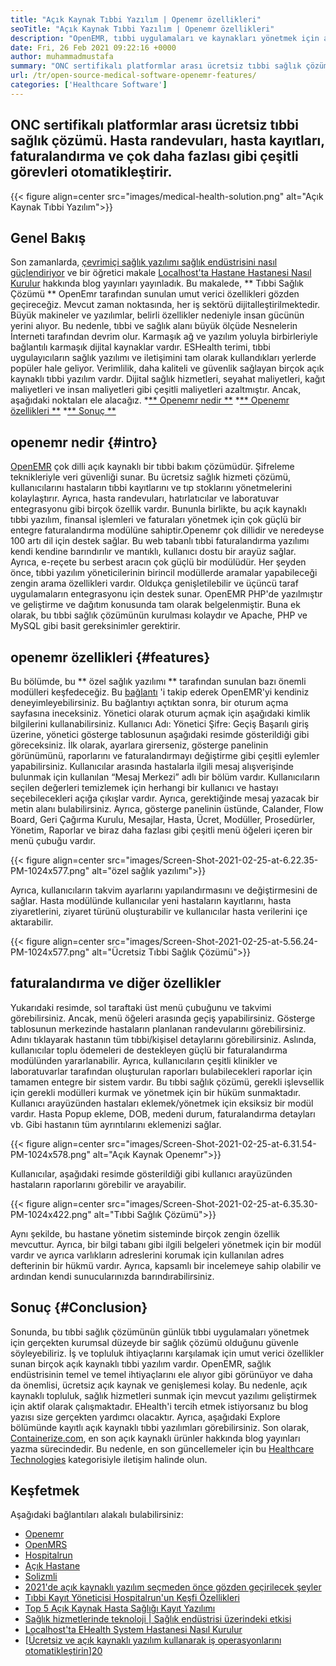 ```yaml
---
title: "Açık Kaynak Tıbbi Yazılım | Openemr özellikleri" 
seoTitle: "Açık Kaynak Tıbbi Yazılım | Openemr özellikleri" 
description: "OpenEMR, tıbbi uygulamaları ve kaynakları yönetmek için açık kaynaklı bir tıbbi yazılımdır. Önemli özellikleri hakkında bilgi edinmek için bu blog gönderisini inceleyin." 
date: Fri, 26 Feb 2021 09:22:16 +0000
author: muhammadmustafa
summary: "ONC sertifikalı platformlar arası ücretsiz tıbbi sağlık çözümü. Hasta randevuları, hasta kayıtları, faturalandırma ve çok daha fazlası gibi çeşitli görevleri otomatikleştirir." 
url: /tr/open-source-medical-software-openemr-features/
categories: ['Healthcare Software']
---
```


## ONC sertifikalı platformlar arası ücretsiz tıbbi sağlık çözümü. Hasta randevuları, hasta kayıtları, faturalandırma ve çok daha fazlası gibi çeşitli görevleri otomatikleştirir.

{{< figure align=center src="images/medical-health-solution.png" alt="Açık Kaynak Tıbbi Yazılım">}}


## Genel Bakış
Son zamanlarda, [çevrimiçi sağlık yazılımı sağlık endüstrisini nasıl güçlendiriyor][1] ve bir öğretici makale [Localhost'ta Hastane Hastanesi Nasıl Kurulur][2] hakkında blog yayınları yayınladık. Bu makalede, ** Tıbbi Sağlık Çözümü ** OpenEmr tarafından sunulan umut verici özellikleri gözden geçireceğiz. Mevcut zaman noktasında, her iş sektörü dijitalleştirilmektedir. Büyük makineler ve yazılımlar, belirli özellikler nedeniyle insan gücünün yerini alıyor. Bu nedenle, tıbbi ve sağlık alanı büyük ölçüde Nesnelerin İnterneti tarafından devrim olur. Karmaşık ağ ve yazılım yoluyla birbirleriyle bağlantılı karmaşık dijital kaynaklar vardır. ESHealth terimi, tıbbi uygulayıcıların sağlık yazılımı ve iletişimini tam olarak kullandıkları yerlerde popüler hale geliyor.
Verimlilik, daha kaliteli ve güvenlik sağlayan birçok açık kaynaklı tıbbi yazılım vardır. Dijital sağlık hizmetleri, seyahat maliyetleri, kağıt maliyetleri ve insan maliyetleri gibi çeşitli maliyetleri azaltmıştır. Ancak, aşağıdaki noktaları ele alacağız.
  *[** Openemr nedir **][3]
  *[** Openemr özellikleri **][4]
  *[** Sonuç **][5]

## openemr nedir {#intro}
[OpenEMR][6] çok dilli açık kaynaklı bir tıbbi bakım çözümüdür. Şifreleme teknikleriyle veri güvenliği sunar. Bu ücretsiz sağlık hizmeti çözümü, kullanıcılarını hastaların tıbbi kayıtlarını ve tıp stoklarını yönetmelerini kolaylaştırır. Ayrıca, hasta randevuları, hatırlatıcılar ve laboratuvar entegrasyonu gibi birçok özellik vardır. Bununla birlikte, bu açık kaynaklı tıbbi yazılım, finansal işlemleri ve faturaları yönetmek için çok güçlü bir entegre faturalandırma modülüne sahiptir.Openemr çok dillidir ve neredeyse 100 artı dil için destek sağlar.
Bu web tabanlı tıbbi faturalandırma yazılımı kendi kendine barındırılır ve mantıklı, kullanıcı dostu bir arayüz sağlar. Ayrıca, e-reçete bu serbest aracın çok güçlü bir modülüdür. Her şeyden önce, tıbbi yazılım yöneticilerinin birincil modüllerde aramalar yapabileceği zengin arama özellikleri vardır. Oldukça genişletilebilir ve üçüncü taraf uygulamaların entegrasyonu için destek sunar. OpenEMR PHP'de yazılmıştır ve geliştirme ve dağıtım konusunda tam olarak belgelenmiştir. Buna ek olarak, bu tıbbi sağlık çözümünün kurulması kolaydır ve Apache, PHP ve MySQL gibi basit gereksinimler gerektirir.

## openemr özellikleri {#features}
Bu bölümde, bu ** özel sağlık yazılımı ** tarafından sunulan bazı önemli modülleri keşfedeceğiz.
Bu [bağlantı][7] 'i takip ederek OpenEMR'yi kendiniz deneyimleyebilirsiniz. Bu bağlantıyı açtıktan sonra, bir oturum açma sayfasına ineceksiniz. Yönetici olarak oturum açmak için aşağıdaki kimlik bilgilerini kullanabilirsiniz.
Kullanıcı Adı: Yönetici
Şifre: Geçiş
Başarılı giriş üzerine, yönetici gösterge tablosunun aşağıdaki resimde gösterildiği gibi göreceksiniz.
İlk olarak, ayarlara girerseniz, gösterge panelinin görünümünü, raporlarını ve faturalandırmayı değiştirme gibi çeşitli eylemler yapabilirsiniz. Kullanıcılar arasında hastalarla ilgili mesaj alışverişinde bulunmak için kullanılan “Mesaj Merkezi” adlı bir bölüm vardır. Kullanıcıların seçilen değerleri temizlemek için herhangi bir kullanıcı ve hastayı seçebilecekleri açığa çıkışlar vardır. Ayrıca, gerektiğinde mesaj yazacak bir metin alanı bulabilirsiniz. Ayrıca, gösterge panelinin üstünde, Calander, Flow Board, Geri Çağırma Kurulu, Mesajlar, Hasta, Ücret, Modüller, Prosedürler, Yönetim, Raporlar ve biraz daha fazlası gibi çeşitli menü öğeleri içeren bir menü çubuğu vardır.

{{< figure align=center src="images/Screen-Shot-2021-02-25-at-6.22.35-PM-1024x577.png" alt="özel sağlık yazılımı">}}

Ayrıca, kullanıcıların takvim ayarlarını yapılandırmasını ve değiştirmesini de sağlar. Hasta modülünde kullanıcılar yeni hastaların kayıtlarını, hasta ziyaretlerini, ziyaret türünü oluşturabilir ve kullanıcılar hasta verilerini içe aktarabilir.

{{< figure align=center src="images/Screen-Shot-2021-02-25-at-5.56.24-PM-1024x577.png" alt="Ücretsiz Tıbbi Sağlık Çözümü">}}


## faturalandırma ve diğer özellikler
Yukarıdaki resimde, sol taraftaki üst menü çubuğunu ve takvimi görebilirsiniz. Ancak, menü öğeleri arasında geçiş yapabilirsiniz. Gösterge tablosunun merkezinde hastaların planlanan randevularını görebilirsiniz. Adını tıklayarak hastanın tüm tıbbi/kişisel detaylarını görebilirsiniz. Aslında, kullanıcılar toplu ödemeleri de destekleyen güçlü bir faturalandırma modülünden yararlanabilir. Ayrıca, kullanıcıların çeşitli klinikler ve laboratuvarlar tarafından oluşturulan raporları bulabilecekleri raporlar için tamamen entegre bir sistem vardır. Bu tıbbi sağlık çözümü, gerekli işlevsellik için gerekli modülleri kurmak ve yönetmek için bir hüküm sunmaktadır.
Kullanıcı arayüzünden hastaları eklemek/yönetmek için eksiksiz bir modül vardır. Hasta Popup ekleme, DOB, medeni durum, faturalandırma detayları vb. Gibi hastanın tüm ayrıntılarını eklemenizi sağlar.

{{< figure align=center src="images/Screen-Shot-2021-02-25-at-6.31.54-PM-1024x578.png" alt="Açık Kaynak Openemr">}}

Kullanıcılar, aşağıdaki resimde gösterildiği gibi kullanıcı arayüzünden hastaların raporlarını görebilir ve arayabilir.

{{< figure align=center src="images/Screen-Shot-2021-02-25-at-6.35.30-PM-1024x422.png" alt="Tıbbi Sağlık Çözümü">}}

Aynı şekilde, bu hastane yönetim sisteminde birçok zengin özellik mevcuttur. Ayrıca, bir bilgi tabanı gibi ilgili belgeleri yönetmek için bir modül vardır ve ayrıca varlıkların adreslerini korumak için kullanılan adres defterinin bir hükmü vardır. Ayrıca, kapsamlı bir incelemeye sahip olabilir ve ardından kendi sunucularınızda barındırabilirsiniz.

## Sonuç {#Conclusion}
Sonunda, bu tıbbi sağlık çözümünün günlük tıbbi uygulamaları yönetmek için gerçekten kurumsal düzeyde bir sağlık çözümü olduğunu güvenle söyleyebiliriz. İş ve topluluk ihtiyaçlarını karşılamak için umut verici özellikler sunan birçok açık kaynaklı tıbbi yazılım vardır. OpenEMR, sağlık endüstrisinin temel ve temel ihtiyaçlarını ele alıyor gibi görünüyor ve daha da önemlisi, ücretsiz açık kaynak ve genişlemesi kolay. Bu nedenle, açık kaynaklı topluluk, sağlık hizmetleri sunmak için mevcut yazılımı geliştirmek için aktif olarak çalışmaktadır. EHealth'i tercih etmek istiyorsanız bu blog yazısı size gerçekten yardımcı olacaktır. Ayrıca, aşağıdaki Explore bölümünde kayıtlı açık kaynaklı tıbbi yazılımları görebilirsiniz. Son olarak, [Containerize.com][8], en son açık kaynaklı ürünler hakkında blog yayınları yazma sürecindedir. Bu nedenle, en son güncellemeler için bu [Healthcare Technologies][9] kategorisiyle iletişim halinde olun.

## Keşfetmek
Aşağıdaki bağlantıları alakalı bulabilirsiniz:
  * [Openemr][10]
  * [OpenMRS][11]
  * [Hospitalrun][12]
  * [Açık Hastane][13]
  * [Solizmli][14]
  * [2021'de açık kaynaklı yazılım seçmeden önce gözden geçirilecek şeyler][15]
  * [Tıbbi Kayıt Yöneticisi Hospitalrun'un Keşfi Özellikleri][16]
  * [Top 5 Açık Kaynak Hasta Sağlığı Kayıt Yazılımı][17]
  * [Sağlık hizmetlerinde teknoloji | Sağlık endüstrisi üzerindeki etkisi][18]
  * [Localhost'ta EHealth System Hastanesi Nasıl Kurulur][2]
  * [[Ücretsiz ve açık kaynaklı yazılım kullanarak iş operasyonlarını otomatikleştirin][19]][20]

  
[1]: https://blog.containerize.com/2021/02/12/how-online-healthcare-software-empowers-healthcare-industry/
[2]: https://blog.containerize.com/healthcare-software/how-to-install-hospitalrun-hospital-management-system/
[3]: #intro
[4]: #features
[5]: #Conclusion
[6]: https://products.containerize.com/healthcare-technologies/openemr
[7]: https://demo.openemr.io/openemr
[8]: https://www.containerize.com/
[9]: https://products.containerize.com/health-care-technologies
[10]: https://products.containerize.com/health-care-technologies/openemr
[11]: https://products.containerize.com/health-care-technologies/openmrs
[12]: https://products.containerize.com/healthcare-technologies/hospitalrun
[13]: https://products.containerize.com/healthcare-technologies/open-hospital
[14]: https://products.containerize.com/healthcare-technologies/solismed
[15]: https://blog.containerize.com/cmdb-software/things-to-review-before-opting-open-source-software-in-2021/
[16]: https://blog.containerize.com/healthcare-software/features-exploration-of-medical-record-manager-hospitalrun/
[17]: https://blog.containerize.com/2021/03/05/top-5-open-source-patient-record-management-software/
[18]: https://blog.containerize.com/2021/02/12/technology-in-healthcare-impact-on-healthcare-industry/
[19]: https://blog.containerize.com/blogging/automate-business-operations-using-open-source-software/
[20]: https://blog.containerize.com/healthcare-software/how-to-install-hospitalrun-hospital-management-system/
